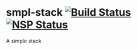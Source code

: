 # smpl-stack [![Build Status](https://travis-ci.org/rasmusnord/smpl-stack.svg?branch=master)](https://travis-ci.org/rasmusnord/smpl-stack) [![NSP Status](https://nodesecurity.io/orgs/rasmus-nord/projects/ba454ab0-f6ff-41a0-812b-a63a583f11ed/badge)](https://nodesecurity.io/orgs/rasmus-nord/projects/ba454ab0-f6ff-41a0-812b-a63a583f11ed)
A simple stack
